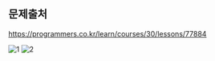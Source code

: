 ## 문제출처
https://programmers.co.kr/learn/courses/30/lessons/77884

![1](https://user-images.githubusercontent.com/83795383/130309792-f9da262b-3953-4083-b441-60f4246d73d8.jpg)
![2](https://user-images.githubusercontent.com/83795383/130309793-4505a3c5-02c2-4ae9-b382-43eae57f8b77.jpg)

